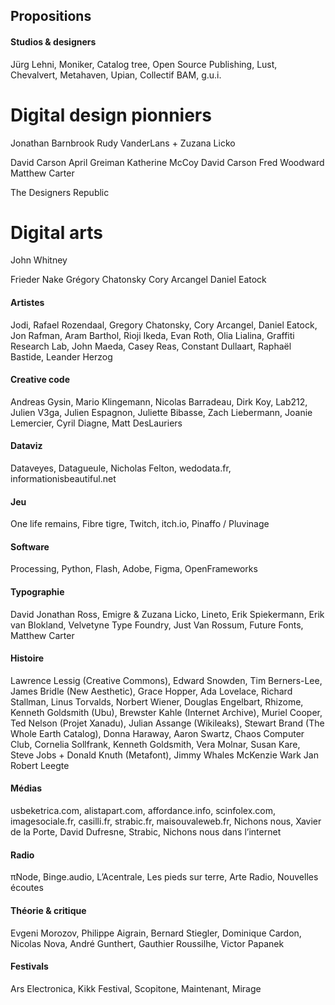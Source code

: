 
## Propositions

#### Studios & designers
Jürg Lehni,
Moniker,
Catalog tree,
Open Source Publishing,
Lust,
Chevalvert,
Metahaven,
Upian,
Collectif BAM,
g.u.i.


# Digital design pionniers
Jonathan Barnbrook
Rudy VanderLans + Zuzana Licko 

David Carson
April Greiman
Katherine McCoy
David Carson
Fred Woodward
Matthew Carter

The Designers Republic

# Digital arts

John Whitney 

Frieder Nake
Grégory Chatonsky
Cory Arcangel 
Daniel Eatock

#### Artistes
Jodi,
Rafael Rozendaal,
Gregory Chatonsky,
Cory Arcangel,
Daniel Eatock,
Jon Rafman,
Aram Barthol,
Rioji Ikeda,
Evan Roth,
Olia Lialina,
Graffiti Research Lab,
John Maeda,
Casey Reas,
Constant Dullaart,
Raphaël Bastide,
Leander Herzog

#### Creative code
Andreas Gysin,
Mario Klingemann,
Nicolas Barradeau,
Dirk Koy,
Lab212,
Julien V3ga,
Julien Espagnon,
Juliette Bibasse,
Zach Liebermann,
Joanie Lemercier,
Cyril Diagne,
Matt DesLauriers

#### Dataviz
Dataveyes,
Datagueule,
Nicholas Felton,
wedodata.fr,
informationisbeautiful.net

#### Jeu
One life remains,
Fibre tigre,
Twitch,
itch.io,
Pinaffo / Pluvinage

#### Software
Processing,
Python,
Flash,
Adobe,
Figma,
OpenFrameworks

#### Typographie
David Jonathan Ross,
Emigre & Zuzana Licko,
Lineto,
Erik Spiekermann,
Erik van Blokland,
Velvetyne Type Foundry,
Just Van Rossum,
Future Fonts,
Matthew Carter

#### Histoire
Lawrence Lessig (Creative Commons),
Edward Snowden,
Tim Berners-Lee,
James Bridle (New Aesthetic),
Grace Hopper,
Ada Lovelace,
Richard Stallman,
Linus Torvalds,
Norbert Wiener,
Douglas Engelbart,
Rhizome,
Kenneth Goldsmith (Ubu),
Brewster Kahle (Internet Archive),
Muriel Cooper,
Ted Nelson (Projet Xanadu),
Julian Assange (Wikileaks),
Stewart Brand (The Whole Earth Catalog),
Donna Haraway,
Aaron Swartz,
Chaos Computer Club,
Cornelia Sollfrank,
Kenneth Goldsmith,
Vera Molnar,
Susan Kare,
Steve Jobs
+
Donald Knuth (Metafont),
Jimmy Whales
McKenzie Wark
Jan Robert Leegte 

#### Médias
usbeketrica.com,
alistapart.com,
affordance.info,
scinfolex.com,
imagesociale.fr,
casilli.fr,
strabic.fr,
maisouvaleweb.fr,
Nichons nous,
Xavier de la Porte,
David Dufresne,
Strabic,
Nichons nous dans l’internet

#### Radio
πNode,
Binge.audio,
L’Acentrale,
Les pieds sur terre,
Arte Radio,
Nouvelles écoutes

#### Théorie & critique
Evgeni Morozov,
Philippe Aigrain,
Bernard Stiegler,
Dominique Cardon,
Nicolas Nova,
André Gunthert,
Gauthier Roussilhe,
Victor Papanek

#### Festivals
Ars Electronica,
Kikk Festival,
Scopitone,
Maintenant,
Mirage


